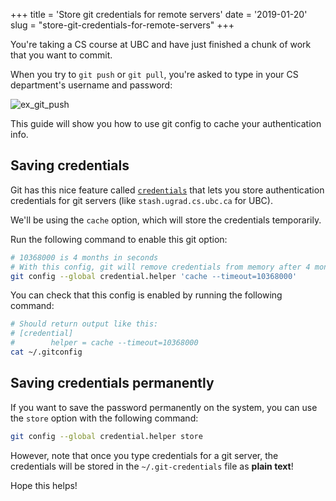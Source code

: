 +++
title = 'Store git credentials for remote servers'
date = '2019-01-20'
slug = "store-git-credentials-for-remote-servers"
+++

You're taking a CS course at UBC and have just finished a chunk of work that you want to commit.

When you try to `git push` or `git pull`, you're asked to type in your CS department's username and password:

![ex_git_push](/images/2019-01-20-git-credentials/git_credentials.png)

This guide will show you how to use git config to cache your authentication info.

## Saving credentials

Git has this nice feature called [`credentials`](https://git-scm.com/docs/gitcredentials) that lets you store authentication credentials for git servers (like `stash.ugrad.cs.ubc.ca` for UBC).

We'll be using the `cache` option, which will store the credentials temporarily.

Run the following command to enable this git option:

```sh
# 10368000 is 4 months in seconds
# With this config, git will remove credentials from memory after 4 months
git config --global credential.helper 'cache --timeout=10368000'
```

You can check that this config is enabled by running the following command:

```sh
# Should return output like this:
# [credential]
#        helper = cache --timeout=10368000
cat ~/.gitconfig
```

## Saving credentials permanently

If you want to save the password permanently on the system, you can use the `store` option with the following command:

```sh
git config --global credential.helper store
```

However, note that once you type credentials for a git server, the credentials will be stored in the `~/.git-credentials` file as **plain text**!

Hope this helps!
